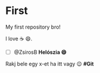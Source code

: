 First
=====

My first repository bro!

I love :coffee: :smile:.

- [ ] @ZsirosB    **Helószia :smile:**

Rakj bele egy x-et ha itt vagy :wink: **#Git**

